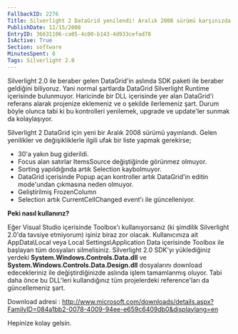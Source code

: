 ```yaml
---
FallbackID: 2276
Title: Silverlight 2 DataGrid yenilendi! Aralık 2008 sürümü karşınızda.
PublishDate: 12/15/2008
EntryID: 36631106-ca05-4c00-b143-4d933cefad78
IsActive: True
Section: software
MinutesSpent: 0
Tags: Silverlight 2.0
---
```

Silverlight 2.0 ile beraber gelen DataGrid'in aslında SDK paketi ile
beraber geldiğini biliyoruz. Yani normal şartlarda DataGrid Silverlight
Runtime içerisinde bulunmuyor. Haricinde bir DLL içerisinde yer alan
DataGrid'i referans alarak projenize eklemeniz ve o şekilde ilerlemeniz
şart. Durum böyle olunca tabi ki bu kontrolleri yenilemek, upgrade ve
update'ler sunmak da kolaylaşıyor.

Silverlight 2 DataGrid için yeni bir Aralık 2008 sürümü yayınlandı.
Gelen yenilikler ve değişikliklerle ilgili ufak bir liste yapmak
gerekirse;

-   30'a yakın bug giderildi.
-   Focus alan satırlar ItemsSource değiştiğinde görünmez olmuyor.
-   Sorting yapıldığında artık Selection kaybolmuyor.
-   DataGrid içerisinde Popup açan kontroller artık DataGrid'in editin
    mode'undan çıkmasına neden olmuyor.
-   Geliştirilmiş FrozenColumn
-   Selection artık CurrentCellChanged event'ı ile güncelleniyor.

**Peki nasıl kullanırız?**

Eğer Visual Studio içerisinde Toolbox'ı kullanıyorsanız (ki şimdilik
Silverlight 2.0'da tavsiye etmiyorum) işiniz biraz zor olacak.
Kullanıcınıza ait AppData\\Local veya Local Settings\\Application Data
içerisinde Toolbox ile başlayan tüm dosyaları silmelisiniz. Silverlight
2.0 SDK'yı yüklediğiniz yerdeki **System.Windows.Controls.Data.dll** ve
**System.Windows.Controls.Data.Design.dll** dosyalarını download
edecekleriniz ile değiştirdiğinizde aslında işlem tamamlanmış oluyor.
Tabi daha önce bu DLL'leri kullandığınız tüm projelerdeki reference'ları
da güncellemeniz şart.

Download adresi :
<http://www.microsoft.com/downloads/details.aspx?FamilyID=084a1bb2-0078-4009-94ee-e659c6409db0&displaylang=en>

Hepinize kolay gelsin.


